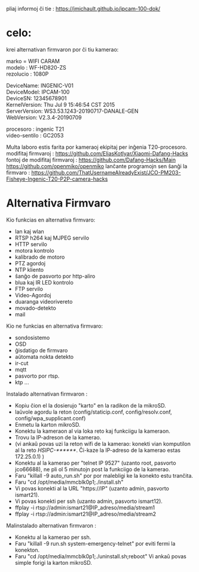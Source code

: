 pliaj informoj ĉi tie : <https://jmichault.github.io/ipcam-100-dok/>

# celo:

krei alternativan firmvaron por ĉi tiu kamerao:

marko = WIFI CARAM  
modelo : WF-HD820-ZS  
rezolucio : 1080P  


DeviceName:     INGENIC-V01  
DeviceModel:    IPCAM-100  
DeviceSN:       12345678901  
KernelVersion:  Thu Jul 9 15:46:54 CST 2015  
ServerVersion:  WS3.53.1243-20190717-DANALE-GEN  
WebVersion:     V2.3.4-20190709  

procesoro : ingenic T21  
video-sentilo : GC2053

Multa laboro estis farita por kameraoj ekipitaj per inĝenia T20-procesoro.  
modifitaj firmvaroj :  https://github.com/EliasKotlyar/Xiaomi-Dafang-Hacks  
fontoj de modifitaj firmvaroj : https://github.com/Dafang-Hacks/Main  
https://github.com/openmiko/openmiko
lanĉante programojn sen ŝanĝi la firmvaro :  https://github.com/ThatUsernameAlreadyExist/JCO-PM203-Fisheye-Ingenic-T20-P2P-camera-hacks  
# Alternativa Firmvaro


Kio funkcias en alternativa firmvaro:
* lan kaj wlan
* RTSP h264 kaj MJPEG servilo
* HTTP servilo
* motora kontrolo
* kalibrado de motoro
* PTZ agordoj
* NTP kliento
* ŝanĝo de pasvorto por http-aliro
* blua kaj IR LED kontrolo
* FTP servilo
* Video-Agordoj
* duaranga videorivereto
* movado-detekto
* mail

Kio ne funkcias en alternativa firmvaro:
* sondosistemo
* OSD
* ĝisdatigo de firmvaro
* aŭtomata nokta detekto
* ir-cut
* mqtt
* pasvorto por rtsp.
* ktp ...

Instalado alternativan firmvaron :  
* Kopiu ĉion el la dosierujo "karto" en la radikon de la mikroSD.
* laŭvole agordu la reton (config/staticip.conf, config/resolv.conf, config/wpa_supplicant.conf)
* Enmetu la karton mikroSD.
* Konektu la kameraon al via loka reto kaj funkciigu la kameraon.
* Trovu la IP-adreson de la kamerao.
* (vi ankaŭ povas uzi la reton wifi de la kamerao: konekti vian komputilon al la reto _HSIPC-******_. Ĉi-kaze la IP-adreso de la kamerao estas 172.25.0.1) )
* Konektu al la kamerao per "telnet IP 9527" (uzanto root, pasvorto jco66688), ne pli ol 5 minutojn post la funkciigo de la kamerao.
* Faru "killall -9 auto_run.sh" por por malebligi ke la konekto estu tranĉita.
* Faru "cd /opt/media/mmcblk0p1;./install.sh"
* Vi povas konekti al la URL "https://IP" (uzanto admin, pasvorto ismart21).
* Vi povas konekti per ssh (uzanto admin, pasvorto ismart12).
* ffplay -i rtsp://admin:ismart21@IP_adreso/media/stream1
* ffplay -i rtsp://admin:ismart21@IP_adreso/media/stream2

Malinstalado alternativan firmvaron :
* Konektu al la kamerao per ssh.
* Faru "killall -9 run.sh system-emergency-telnet" por eviti fermi la konekton.
* Faru "cd /opt/media/mmcblk0p1;./uninstall.sh;reboot"
Vi ankaǔ povas simple forigi la karton mikroSD.

